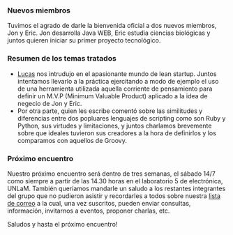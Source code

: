 ### Nuevos miembros ###
Tuvimos el agrado de darle la bienvenida oficial a dos nuevos miembros, Jon y Eric. Jon desarrolla Java WEB, Eric estudia ciencias biológicas y juntos quieren iniciar su primer proyecto tecnológico.

### Resumen de los temas tratados ###
* [Lucas](http://about.me/luke_ar) nos intrudujo en el apasionante mundo de lean startup. Juntos intentamos llevarlo a la práctica ejercitando a modo de ejemplo el uso de una herramienta utilizada aquella corriente de pensamiento para definir un M.V.P (Minimum Valuable Product) aplicado a la idea de negecio de Jon y Eric.
* Por otra parte, quien les escribe comentó sobre las similitudes y diferencias entre dos popluares lenguajes de scripting como son Ruby y Python, sus virtudes y limitaciones, y juntos charlamos brevemente sobre que ideales tuvieron sus creadores a la hora de definirlos y los comparamos con aquellos de Groovy.

### Próximo encuentro ###
Nuestro próximo encuentro será dentro de tres semanas, el sábado 14/7 como siempre a partir de las 14.30 horas en el laboratorio 5 de electrónica, UNLaM. También queríamos mandarle un saludo a los restantes integrantes del grupo que no pudieron asistir y recordarles a todos sobre nuestra [lista de correo](https://groups.google.com/forum/?fromgroups#!forum/club-de-programadores-unlam) a la cual, una vez suscritos, pueden enviar consultas, información, invitarnos a eventos, proponer charlas, etc.

Saludos y hasta el próximo encuentro!

